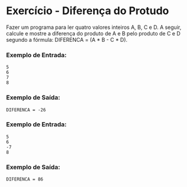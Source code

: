 # Exercício - Diferença do Protudo

Fazer um programa para ler quatro valores inteiros A, B, C e D. A seguir, calcule e mostre a diferença do produto de A e B pelo produto de C e D segundo a fórmula: DIFERENCA = (A * B - C * D).

### Exemplo de Entrada:

```
5
6
7
8
```

### Exemplo de Saída:

```
DIFERENCA = -26
```

### Exemplo de Entrada:

```
5
6
-7
8
```

### Exemplo de Saída:

```
DIFERENCA = 86
```

